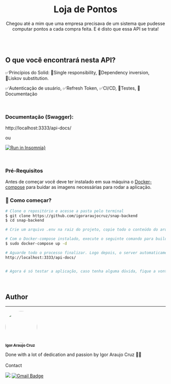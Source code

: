 <h1 align="center">Loja de Pontos</h1>
<p align="center">Chegou até a mim que uma empresa precisava de um sistema que pudesse computar pontos a cada compra feita. E é disto que essa API se trata!</p>
</br></br>

## O que você encontrará nesta API?
✅Princípios do Solid: 🔹Single responsibility, 🔹Dependency inversion, 🔹Liskov substitution.

✅Autenticação de usuário, ✅Refresh Token, ✅CI/CD,  🚧Testes, 🚧Documentação

</br>

### Documentação (Swagger):
http://localhost:3333/api-docs/

ou 

[![Run in Insomnia}](https://insomnia.rest/images/run.svg)](https://insomnia.rest/run/?label=Snap%20API&uri=https%3A%2F%2Fgithub.com%2Figoraraujocruz%2Fsnap_app%2Fblob%2Fmain%2FInsomnia_2022-10-26.json)



</br>

### Pré-Requisitos

Antes de começar você deve ter instalado em sua máquina o [Docker-compose](https://docs.docker.com/compose/install/) para buidar as imagens necessárias para rodar a aplicação.
</br>

### 🎲 Como começar?

```bash
# Clone o repositório e acesse a pasta pelo terminal
$ git clone https://github.com/igoraraujocruz/snap-backend
$ cd snap-backend

# Crie um arquivo .env na raiz do projeto, copie todo o conteúdo do arquivo .env.exemple e cole no .env para "setarmos" as variáveis de ambiente, ou insira as variáveis que preferir.

# Com o Docker-compose instalado, execute o seguinte comando para buildas as imagens.
$ sudo docker-compose up -d

# Aguarde todo o processo finalizar. Logo depois, o server automaticamente irá inicializar e já será possível acessar a documentação swagger.
http://localhost:3333/api-docs/


# Agora é só testar a aplicação, caso tenha alguma dúvida, fique a vontade para perguntar, meus contatos estão logo a baixo.

```
</br>


## Author
---

<a href="https://github.com/igoraraujocruz/">
 <img style="border-radius: 50%;" src="https://avatars.githubusercontent.com/u/67648421?s=460&u=649a2c0657c58ce0525ae98eecb9f2ef87b28da1&v=4" width="100px;" alt=""/>
 <br />
 <sub><b>Igor Araujo Cruz</b></sub></a> <a href="https://www.linkedin.com/in/igor-araujo-cruz-84a89111b/" title="Linkedin"></a>


Done with a lot of dedication and passion by Igor Araujo Cruz 👋🏽
</br></br>
Contact

[<img src="https://img.shields.io/badge/linkedin-%230077B5.svg?&style=for-the-badge&logo=linkedin&logoColor=white" />](https://www.linkedin.com/in/igor-araujo-cruz-84a89111b/)
[![Gmail Badge](https://img.shields.io/badge/-Gmail-c14438?style=for-the-badge&logo=Gmail&logoColor=white&link=mailto:seu_email)](mailto:igoraraujocruzz@gmail.com)